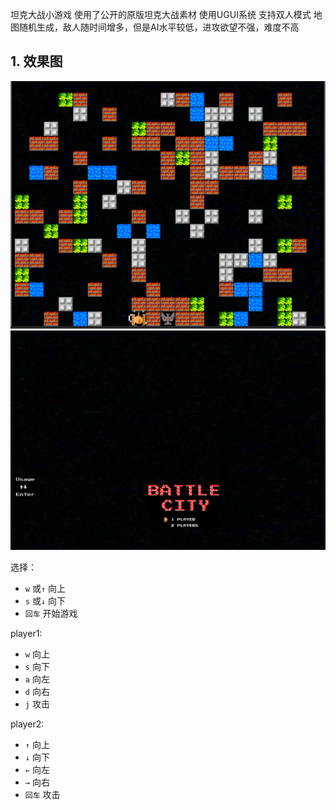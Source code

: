 坦克大战小游戏
使用了公开的原版坦克大战素材
使用UGUI系统
支持双人模式
地图随机生成，敌人随时间增多，但是AI水平较低，进攻欲望不强，难度不高

## 1. 效果图
![开始场景](./1.png)
![游戏场景](./2.png)

选择：
- `w` 或`↑` 向上
- `s` 或`↓` 向下
- `回车` 开始游戏

player1:    
- `w` 向上
- `s` 向下
- `a` 向左
- `d` 向右
- `j` 攻击

player2:    
- `↑` 向上
- `↓` 向下
- `←` 向左
- `→` 向右
- `回车` 攻击
